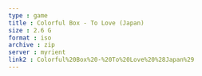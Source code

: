 ```yaml
---
type : game
title : Colorful Box - To Love (Japan)
size : 2.6 G
format : iso
archive : zip
server : myrient
link2 : Colorful%20Box%20-%20To%20Love%20%28Japan%29
---
```

